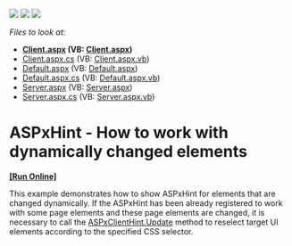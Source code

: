 <!-- default badges list -->
![](https://img.shields.io/endpoint?url=https://codecentral.devexpress.com/api/v1/VersionRange/128554736/17.1.3%2B)
[![](https://img.shields.io/badge/Open_in_DevExpress_Support_Center-FF7200?style=flat-square&logo=DevExpress&logoColor=white)](https://supportcenter.devexpress.com/ticket/details/T517358)
[![](https://img.shields.io/badge/📖_How_to_use_DevExpress_Examples-e9f6fc?style=flat-square)](https://docs.devexpress.com/GeneralInformation/403183)
<!-- default badges end -->
<!-- default file list -->
*Files to look at*:

* **[Client.aspx](./CS/Client.aspx) (VB: [Client.aspx](./VB/Client.aspx))**
* [Client.aspx.cs](./CS/Client.aspx.cs) (VB: [Client.aspx.vb](./VB/Client.aspx.vb))
* [Default.aspx](./CS/Default.aspx) (VB: [Default.aspx](./VB/Default.aspx))
* [Default.aspx.cs](./CS/Default.aspx.cs) (VB: [Default.aspx.vb](./VB/Default.aspx.vb))
* [Server.aspx](./CS/Server.aspx) (VB: [Server.aspx](./VB/Server.aspx))
* [Server.aspx.cs](./CS/Server.aspx.cs) (VB: [Server.aspx.vb](./VB/Server.aspx.vb))
<!-- default file list end -->
# ASPxHint -  How to work with dynamically changed elements
<!-- run online -->
**[[Run Online]](https://codecentral.devexpress.com/t517358/)**
<!-- run online end -->


This example demonstrates how to show ASPxHint for elements that are changed dynamically. If the ASPxHint has been already registered to work with some page elements and these page elements are changed, it is necessary to call the <a href="https://documentation.devexpress.com/#AspNet/DevExpressWebScriptsASPxClientHint_Updatetopic">ASPxClientHint.Update</a> method to reselect target UI elements according to the specified CSS selector.

<br/>


